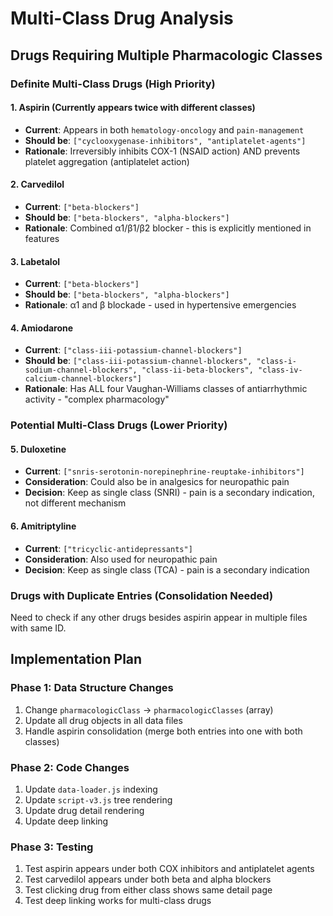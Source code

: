 # Multi-Class Drug Analysis

## Drugs Requiring Multiple Pharmacologic Classes

### Definite Multi-Class Drugs (High Priority)

#### 1. **Aspirin** (Currently appears twice with different classes)
- **Current**: Appears in both `hematology-oncology` and `pain-management`
- **Should be**: `["cyclooxygenase-inhibitors", "antiplatelet-agents"]`
- **Rationale**: Irreversibly inhibits COX-1 (NSAID action) AND prevents platelet aggregation (antiplatelet action)

#### 2. **Carvedilol**
- **Current**: `["beta-blockers"]`
- **Should be**: `["beta-blockers", "alpha-blockers"]`
- **Rationale**: Combined α1/β1/β2 blocker - this is explicitly mentioned in features

#### 3. **Labetalol**
- **Current**: `["beta-blockers"]`
- **Should be**: `["beta-blockers", "alpha-blockers"]`
- **Rationale**: α1 and β blockade - used in hypertensive emergencies

#### 4. **Amiodarone**
- **Current**: `["class-iii-potassium-channel-blockers"]`
- **Should be**: `["class-iii-potassium-channel-blockers", "class-i-sodium-channel-blockers", "class-ii-beta-blockers", "class-iv-calcium-channel-blockers"]`
- **Rationale**: Has ALL four Vaughan-Williams classes of antiarrhythmic activity - "complex pharmacology"

### Potential Multi-Class Drugs (Lower Priority)

#### 5. **Duloxetine**
- **Current**: `["snris-serotonin-norepinephrine-reuptake-inhibitors"]`
- **Consideration**: Could also be in analgesics for neuropathic pain
- **Decision**: Keep as single class (SNRI) - pain is a secondary indication, not different mechanism

#### 6. **Amitriptyline**
- **Current**: `["tricyclic-antidepressants"]`
- **Consideration**: Also used for neuropathic pain
- **Decision**: Keep as single class (TCA) - pain is a secondary indication

### Drugs with Duplicate Entries (Consolidation Needed)

Need to check if any other drugs besides aspirin appear in multiple files with same ID.

## Implementation Plan

### Phase 1: Data Structure Changes
1. Change `pharmacologicClass` → `pharmacologicClasses` (array)
2. Update all drug objects in all data files
3. Handle aspirin consolidation (merge both entries into one with both classes)

### Phase 2: Code Changes
1. Update `data-loader.js` indexing
2. Update `script-v3.js` tree rendering
3. Update drug detail rendering
4. Update deep linking

### Phase 3: Testing
1. Test aspirin appears under both COX inhibitors and antiplatelet agents
2. Test carvedilol appears under both beta and alpha blockers
3. Test clicking drug from either class shows same detail page
4. Test deep linking works for multi-class drugs


